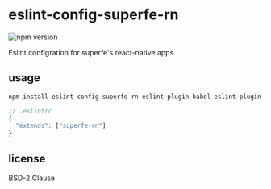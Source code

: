 # eslint-config-superfe-rn
![npm version](https://img.shields.io/npm/v/eslint-config-superfe-rn.svg)

Eslint configration for superfe's react-native apps.

## usage

```sh
npm install eslint-config-superfe-rn eslint-plugin-babel eslint-plugin-promise eslint-plugin-react eslint-plugin-react-native --save-dev
```

```js
// .eslintrc
{
  "extends": ["superfe-rn"]
}
```

## license

BSD-2 Clause
